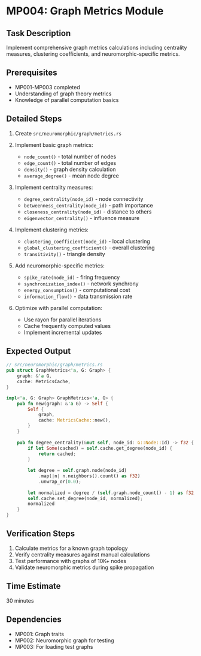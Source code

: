 # MP004: Graph Metrics Module

## Task Description
Implement comprehensive graph metrics calculations including centrality measures, clustering coefficients, and neuromorphic-specific metrics.

## Prerequisites
- MP001-MP003 completed
- Understanding of graph theory metrics
- Knowledge of parallel computation basics

## Detailed Steps

1. Create `src/neuromorphic/graph/metrics.rs`

2. Implement basic graph metrics:
   - `node_count()` - total number of nodes
   - `edge_count()` - total number of edges
   - `density()` - graph density calculation
   - `average_degree()` - mean node degree

3. Implement centrality measures:
   - `degree_centrality(node_id)` - node connectivity
   - `betweenness_centrality(node_id)` - path importance
   - `closeness_centrality(node_id)` - distance to others
   - `eigenvector_centrality()` - influence measure

4. Implement clustering metrics:
   - `clustering_coefficient(node_id)` - local clustering
   - `global_clustering_coefficient()` - overall clustering
   - `transitivity()` - triangle density

5. Add neuromorphic-specific metrics:
   - `spike_rate(node_id)` - firing frequency
   - `synchronization_index()` - network synchrony
   - `energy_consumption()` - computational cost
   - `information_flow()` - data transmission rate

6. Optimize with parallel computation:
   - Use rayon for parallel iterations
   - Cache frequently computed values
   - Implement incremental updates

## Expected Output
```rust
// src/neuromorphic/graph/metrics.rs
pub struct GraphMetrics<'a, G: Graph> {
    graph: &'a G,
    cache: MetricsCache,
}

impl<'a, G: Graph> GraphMetrics<'a, G> {
    pub fn new(graph: &'a G) -> Self {
        Self {
            graph,
            cache: MetricsCache::new(),
        }
    }
    
    pub fn degree_centrality(&mut self, node_id: G::Node::Id) -> f32 {
        if let Some(cached) = self.cache.get_degree(node_id) {
            return cached;
        }
        
        let degree = self.graph.node(node_id)
            .map(|n| n.neighbors().count() as f32)
            .unwrap_or(0.0);
        
        let normalized = degree / (self.graph.node_count() - 1) as f32;
        self.cache.set_degree(node_id, normalized);
        normalized
    }
}
```

## Verification Steps
1. Calculate metrics for a known graph topology
2. Verify centrality measures against manual calculations
3. Test performance with graphs of 10K+ nodes
4. Validate neuromorphic metrics during spike propagation

## Time Estimate
30 minutes

## Dependencies
- MP001: Graph traits
- MP002: Neuromorphic graph for testing
- MP003: For loading test graphs